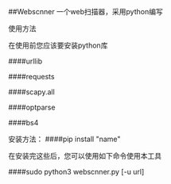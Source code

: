 ##Webscnner
一个web扫描器，采用python编写

使用方法

在使用前您应该要安装python库

####urllib

####requests

####scapy.all

####optparse

####bs4

安装方法：
####pip install "name"



在安装完这些后，您可以使用如下命令使用本工具

####sudo python3 webscnner.py [-u url]

